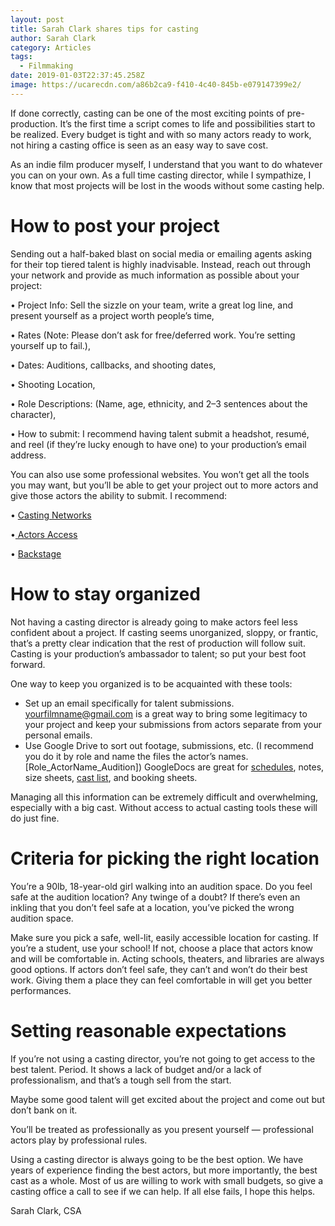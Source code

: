 ```yaml
---
layout: post
title: Sarah Clark shares tips for casting
author: Sarah Clark
category: Articles
tags:
  - Filmmaking
date: 2019-01-03T22:37:45.258Z
image: https://ucarecdn.com/a86b2ca9-f410-4c40-845b-e079147399e2/
---
```

If done correctly, casting can be one of the most exciting points of pre-production. It’s the first time a script comes to life and possibilities start to be realized. Every budget is tight and with so many actors ready to work, not hiring a casting office is seen as an easy way to save cost.

As an indie film producer myself, I understand that you want to do whatever you can on your own. As a full time casting director, while I sympathize, I know that most projects will be lost in the woods without some casting help.

# How to post your project

Sending out a half-baked blast on social media or emailing agents asking for their top tiered talent is highly inadvisable. Instead, reach out through your network and provide as much information as possible about your project:

• Project Info: Sell the sizzle on your team, write a great log line, and present yourself as a project worth people’s time,

• Rates (Note: Please don’t ask for free/deferred work. You’re setting yourself up to fail.),

• Dates: Auditions, callbacks, and shooting dates,

• Shooting Location,

• Role Descriptions: (Name, age, ethnicity, and 2–3 sentences about the character),

• How to submit: I recommend having talent submit a headshot, resumé, and reel (if they’re lucky enough to have one) to your production’s email address.

You can also use some professional websites. You won’t get all the tools you may want, but you’ll be able to get your project out to more actors and give those actors the ability to submit. I recommend:

• [Casting Networks](http://bit.ly/2ENVAZf)

•[ Actors Access](http://bit.ly/2rUd0vA)

• [Backstage](http://bit.ly/2CDoWb5)

# How to stay organized

Not having a casting director is already going to make actors feel less confident about a project. If casting seems unorganized, sloppy, or frantic, that’s a pretty clear indication that the rest of production will follow suit. Casting is your production’s ambassador to talent; so put your best foot forward.

One way to keep you organized is to be acquainted with these tools:

* Set up an email specifically for talent submissions. yourfilmname@gmail.com is a great way to bring some legitimacy to your project and keep your submissions from actors separate from your personal emails.
* Use Google Drive to sort out footage, submissions, etc. (I recommend you do it by role and name the files the actor’s names.\[Role_ActorName_Audition]) GoogleDocs are great for [schedules](http://bit.ly/fhq_castingschedule), notes, size sheets, [cast list](http://bit.ly/fhq_castlist), and booking sheets.

Managing all this information can be extremely difficult and overwhelming, especially with a big cast. Without access to actual casting tools these will do just fine.

# Criteria for picking the right location

You’re a 90lb, 18-year-old girl walking into an audition space. Do you feel safe at the audition location? Any twinge of a doubt? If there’s even an inkling that you don’t feel safe at a location, you’ve picked the wrong audition space.

Make sure you pick a safe, well-lit, easily accessible location for casting. If you’re a student, use your school! If not, choose a place that actors know and will be comfortable in. Acting schools, theaters, and libraries are always good options. If actors don’t feel safe, they can’t and won’t do their best work. Giving them a place they can feel comfortable in will get you better performances.

# Setting reasonable expectations

If you’re not using a casting director, you’re not going to get access to the best talent. Period. It shows a lack of budget and/or a lack of professionalism, and that’s a tough sell from the start.

Maybe some good talent will get excited about the project and come out but don’t bank on it.

You’ll be treated as professionally as you present yourself — professional actors play by professional rules.

Using a casting director is always going to be the best option. We have years of experience finding the best actors, but more importantly, the best cast as a whole. Most of us are willing to work with small budgets, so give a casting office a call to see if we can help. If all else fails, I hope this helps.

Sarah Clark, CSA
